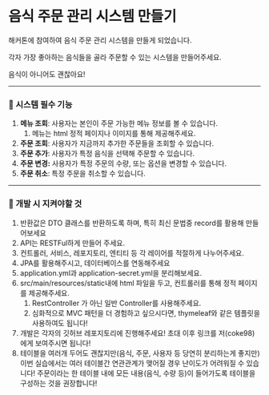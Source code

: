 # **음식 주문 관리 시스템 만들기**

해커톤에 참여하여 음식 주문 관리 시스템을 만들게 되었습니다.

각자 가장 좋아하는 음식들을 골라 주문할 수 있는 시스템을 만들어주세요.

음식이 아니어도 괜찮아요!

---

<aside>

### **📌 시스템 필수 기능**

</aside>

1. **메뉴 조회**: 사용자는 본인이 주문 가능한 메뉴 정보를 볼 수 있습니다.
    1. 메뉴는 html 정적 페이지나 이미지를 통해 제공해주세요.
2. **주문 조회**: 사용자가 지금까지 추가한 주문들을 조회할 수 있습니다.
3. **주문 추가**: 사용자가 특정 음식을 선택해 주문할 수 있습니다.
4. **주문 변경:** 사용자가 특정 주문의 수량, 또는 옵션을 변경할 수 있습니다.
5. **주문 취소**: 특정 주문을 취소할 수 있습니다.

---

<aside>

### **📌 개발 시 지켜야할 것**

</aside>

1. 반환값은 DTO 클래스를 반환하도록 하며, 특히 최신 문법중 record를 활용해 만들어보세요
2. API는 RESTFul하게 만들어 주세요.
3. 컨트롤러, 서비스, 레포지토리, 엔티티 등 각 레이어를 적절하게 나누어주세요.
4. JPA를 활용해주시고, 데이터베이스를 연동해주세요
5. application.yml과 application-secret.yml을 분리해보세요.
6. src/main/resources/static내에 html 파일을 두고, 컨트롤러를 통해 정적 페이지를 제공해주세요.
    1. RestController 가 아닌 일반 Controller를 사용해주세요.
    2. 심화적으로 MVC 패턴을 더 경험하고 싶으시다면, thymeleaf와 같은 템플릿을 사용하여도 됩니다!
7. 개발은 각자의 깃허브 레포지토리에 진행해주세요! 초대 이후 링크를 저(coke98)에게 보여주시면 됩니다!
8. 테이블을 여러개 두어도 괜찮지만(음식, 주문, 사용자 등 당연히 분리하는게 좋지만) 이번 실습에서는 여러 테이블간 연관관계가 맺어질 경우 난이도가 어려워질 수 있습니다! 주문이라는 한 테이블 내에 모든 내용(음식, 수량 등)이 들어가도록 테이블을 구성하는 것을 권장합니다!
